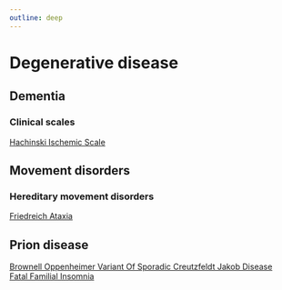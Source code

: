 ```yaml
---
outline: deep
---
```


# Degenerative disease

## Dementia

### Clinical scales

[Hachinski Ischemic Scale](https://radiopaedia.org/articles/hachinski-ischemic-scale)  

## Movement disorders

### Hereditary movement disorders

[Friedreich Ataxia](https://radiopaedia.org/articles/friedreich-ataxia)  

## Prion disease

[Brownell Oppenheimer Variant Of Sporadic Creutzfeldt Jakob Disease](https://radiopaedia.org/articles/brownell-oppenheimer-variant-of-sporadic-creutzfeldt-jakob-disease)  
[Fatal Familial Insomnia](https://radiopaedia.org/articles/fatal-familial-insomnia)  